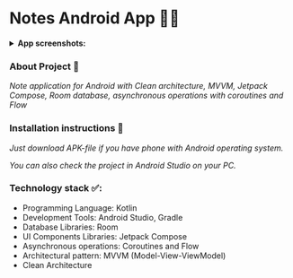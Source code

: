 # Notes Android App 📝📱

<details><summary><b>App screenshots:</b></summary>
  <img src="https://github.com/Ib1za94/NoteAppRoomDB/assets/132717217/27d71b7f-f633-450c-9160-43a90cc3bf99">
  <img src="https://github.com/Ib1za94/NoteAppRoomDB/assets/132717217/e50b33e0-65a5-45ab-aee3-aeee68daf370"></details>

### About Project 🔎
<em>Note application for Android with Clean architecture, MVVM, Jetpack Compose, Room database, asynchronous operations with coroutines and Flow</em>

### Installation instructions 📀
<em>Just download APK-file if you have phone with Android operating system.</em>
<p><em>You can also check the project in Android Studio on your PC.</em></p>

### Technology stack ✅:

<ul>
  <li>Programming Language: Kotlin</li>
  <li>Development Tools: Android Studio, Gradle</li>
  <li>Database Libraries: Room</li>
  <li>UI Components Libraries: Jetpack Compose</li>
  <li>Asynchronous operations: Coroutines and Flow</li>
  <li>Architectural pattern: MVVM (Model-View-ViewModel)</li>
  <li>Clean Architecture </li>
</ul>
